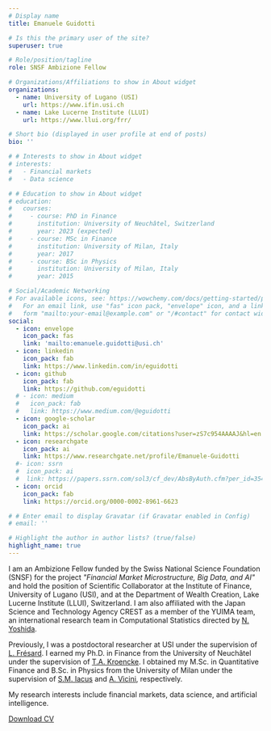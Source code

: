 ```yaml
---
# Display name
title: Emanuele Guidotti

# Is this the primary user of the site?
superuser: true

# Role/position/tagline
role: SNSF Ambizione Fellow

# Organizations/Affiliations to show in About widget
organizations:
  - name: University of Lugano (USI)
    url: https://www.ifin.usi.ch
  - name: Lake Lucerne Institute (LLUI)
    url: https://www.llui.org/frr/

# Short bio (displayed in user profile at end of posts)
bio: ''

# # Interests to show in About widget
# interests:
#   - Financial markets
#   - Data science

# # Education to show in About widget
# education:
#   courses:
#     - course: PhD in Finance
#       institution: University of Neuchâtel, Switzerland
#       year: 2023 (expected)
#     - course: MSc in Finance
#       institution: University of Milan, Italy
#       year: 2017
#     - course: BSc in Physics
#       institution: University of Milan, Italy
#       year: 2015

# Social/Academic Networking
# For available icons, see: https://wowchemy.com/docs/getting-started/page-builder/#icons
#   For an email link, use "fas" icon pack, "envelope" icon, and a link in the
#   form "mailto:your-email@example.com" or "/#contact" for contact widget.
social:
  - icon: envelope
    icon_pack: fas
    link: 'mailto:emanuele.guidotti@usi.ch'
  - icon: linkedin
    icon_pack: fab
    link: https://www.linkedin.com/in/eguidotti
  - icon: github
    icon_pack: fab
    link: https://github.com/eguidotti
  # - icon: medium
  #   icon_pack: fab
  #   link: https://www.medium.com/@eguidotti
  - icon: google-scholar
    icon_pack: ai
    link: https://scholar.google.com/citations?user=zS7c954AAAAJ&hl=en
  - icon: researchgate
    icon_pack: ai
    link: https://www.researchgate.net/profile/Emanuele-Guidotti
  #- icon: ssrn
  #  icon_pack: ai
  #  link: https://papers.ssrn.com/sol3/cf_dev/AbsByAuth.cfm?per_id=3542050
  - icon: orcid
    icon_pack: fab
    link: https://orcid.org/0000-0002-8961-6623

# # Enter email to display Gravatar (if Gravatar enabled in Config)
# email: ''

# Highlight the author in author lists? (true/false)
highlight_name: true
---
```


I am an Ambizione Fellow funded by the Swiss National Science Foundation (SNSF) for the project *"Financial Market Microstructure, Big Data, and AI"* and hold the position of Scientific Collaborator at the Institute of Finance, University of Lugano (USI), and at the Department of Wealth Creation, Lake Lucerne Institute (LLUI), Switzerland. I am also affiliated with the Japan Science and Technology Agency CREST as a member of the YUIMA team, an international research team in Computational Statistics directed by [N. Yoshida](https://scholar.google.com/citations?user=LiebdNAAAAAJ&hl=en).

Previously, I was a postdoctoral researcher at USI under the supervision of [L. Frésard](https://scholar.google.ch/citations?user=ktC1pPAAAAAJ&hl=en). I earned my Ph.D. in Finance from the University of Neuchâtel under the supervision of [T.A. Kroencke](https://scholar.google.com/citations?user=Ca_UmBoAAAAJ&hl=en). I obtained my M.Sc. in Quantitative Finance and B.Sc. in Physics from the University of Milan under the supervision of [S.M. Iacus](https://scholar.google.com/citations?user=JBs9tJ4AAAAJ&hl=en) and [A. Vicini](https://scholar.google.it/citations?user=-LV8m-oAAAAJ&hl=en), respectively. 

My research interests include financial markets, data science, and artificial intelligence. 

[Download CV](uploads/cv.pdf)
